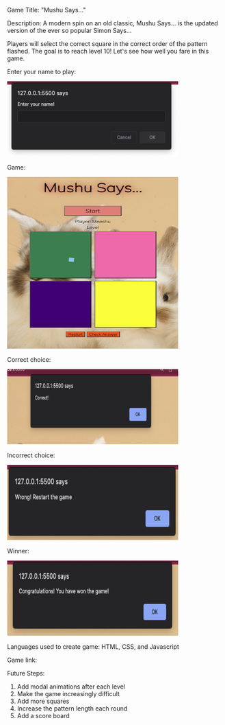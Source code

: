 Game Title: "Mushu Says..."

Description: A modern spin on an old classic, Mushu Says... is the updated version of the ever so popular Simon Says...

Players will select the correct square in the correct order of the pattern flashed. The goal is to reach level 10! Let's see how well you fare in this game. 

Enter your name to play:

<img src="Images/name.png" alt="enter your name" width="400" height="175">

Game:

<img src="Images/main.png" alt="main page" width="400" height="400">

Correct choice:

<img src="Images/correct.png" alt="correct" width="400" height="175">

Incorrect choice:

<img src="Images/incorrect.png" alt="incorrect" width="400" height="175">

Winner:

<img src="Images/winner.png" alt="winner" width="400" height="175">

Languages used to create game: HTML, CSS, and Javascript

Game link: 

Future Steps:
1. Add modal animations after each level
2. Make the game increasingly difficult
3. Add more squares
4. Increase the pattern length each round
5. Add a score board

